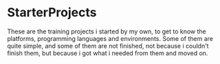 # StarterProjects
These are the training projects i started by my own, to get to know the platforms, programming languages and environments.
Some of them are quite simple, and some of them are not finished, not because i couldn't finish them, but because i got what i needed from them and moved on.
